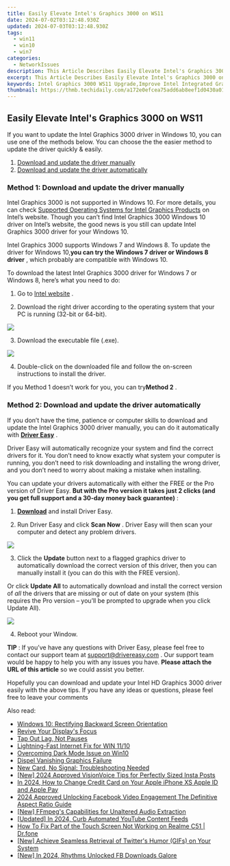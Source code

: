 ```yaml
---
title: Easily Elevate Intel's Graphics 3000 on WS11
date: 2024-07-02T03:12:48.930Z
updated: 2024-07-03T03:12:48.930Z
tags:
  - win11
  - win10
  - win7
categories:
  - NetworkIssues
description: This Article Describes Easily Elevate Intel's Graphics 3000 on WS11
excerpt: This Article Describes Easily Elevate Intel's Graphics 3000 on WS11
keywords: Intel Graphics 3000 WS11 Upgrade,Improve Intel Integrated Graphics Performance,Graphics Acceleration for Windows Server 2011,WS11 Graphics Boosting Techniques,Enhance WS11 Graphics Drivers Intel Integrated Chipset,Intel 3000 Series Graphics Enhancement Strategies,Optimizing Intel Graphics for Server Performance WS11
thumbnail: https://thmb.techidaily.com/a172e0efcea75add6ab8eef1d0430a010e6f31545b8fd2ecff1c5ec11c0e45ff.png
---
```


## Easily Elevate Intel's Graphics 3000 on WS11

 If you want to update the Intel Graphics 3000 driver in Windows 10, you can use one of the methods below. You can choose the the easier method to update the driver quickly & easily.

1. [Download and update the driver manually](#method1)
2. [Download and update the driver automatically](#method2)

### **Method 1: Download and update the driver manually**

 Intel Graphics 3000 is not supported in Windows 10\. For more details, you can check [Supported Operating Systems for Intel Graphics Products](http://www.intel.com/content/www/us/en/support/graphics-drivers/000005526.html) on Intel’s website. Though you can’t find Intel Graphics 3000 Windows 10 driver on Intel’s website, the good news is you still can update Intel Graphics 3000 driver for your Windows 10.

 Intel Graphics 3000 supports Windows 7 and Windows 8\. To update the driver for Windows 10,**you can try the Windows 7 driver or Windows 8 driver** , which probably are compatible with Windows 10.

 To download the latest Intel Graphics 3000 driver for Windows 7 or Windows 8, here’s what you need to do:

 1) Go to [Intel website](https://downloadcenter.intel.com/product/81500/Intel-HD-Graphics-3000-for-2nd-Generation-Intel-Core-Processors) .

 2) Download the right driver according to the operating system that your PC is running (32-bit or 64-bit).

![](https://images.drivereasy.com/wp-content/uploads/2018/07/img_5b60243b98663.jpg)

3) Download the executable file (.exe).

![](https://images.drivereasy.com/wp-content/uploads/2018/07/img_5b60249a38e5b.jpg)

 4) Double-click on the downloaded file and follow the on-screen instructions to install the driver.

 If you Method 1 doesn’t work for you, you can try**Method 2** .

### Method 2: Download and update the driver automatically

 If you don’t have the time, patience or computer skills to download and update the Intel Graphics 3000 driver manually, you can do it automatically with **[Driver Easy](https://tools.techidaily.com/drivereasy/download/)** .

 Driver Easy will automatically recognize your system and find the correct drivers for it. You don’t need to know exactly what system your computer is running, you don’t need to risk downloading and installing the wrong driver, and you don’t need to worry about making a mistake when installing.

 You can update your drivers automatically with either the FREE or the Pro version of Driver Easy. **But with the Pro version it takes just 2 clicks (and you get full support and a 30-day money back guarantee)** :

 1) **[Download](https://tools.techidaily.com/drivereasy/download/)**   and install Driver Easy.

 2) Run Driver Easy and click **Scan Now** . Driver Easy will then scan your computer and detect any problem drivers.

![](https://images.drivereasy.com/wp-content/uploads/2018/07/img_5b602743bbc71.jpg)

3) Click the **Update**  button next to a flagged graphics driver to automatically download the correct version of this driver, then you can manually install it (you can do this with the FREE version).

Or click **Update All**  to automatically download and install the correct version of _all_  the drivers that are missing or out of date on your system (this requires the Pro version – you’ll be prompted to upgrade when you click Update All).

![](https://images.drivereasy.com/wp-content/uploads/2018/07/img_5b60272ec6e88.jpg)

4) Reboot your Window.

**TIP** : If you’ve have any questions with Driver Easy, please feel free to contact our support team at [support@drivereasy.com](https://tools.techidaily.com/drivereasy/download/) . Our support team would be happy to help you with any issues you have. **Please attach the URL of this article** so we could assist you better.

 Hopefully you can download and update your Intel HD Graphics 3000 driver easily with the above tips. If you have any ideas or questions, please feel free to leave your comments

<ins class="adsbygoogle"
     style="display:block"
     data-ad-format="autorelaxed"
     data-ad-client="ca-pub-7571918770474297"
     data-ad-slot="1223367746"></ins>



<ins class="adsbygoogle"
     style="display:block"
     data-ad-client="ca-pub-7571918770474297"
     data-ad-slot="8358498916"
     data-ad-format="auto"
     data-full-width-responsive="true"></ins>

<span class="atpl-alsoreadstyle">Also read:</span>
<div><ul>
<li><a href="https://network-issues.techidaily.com/windows-10-rectifying-backward-screen-orientation/"><u>Windows 10: Rectifying Backward Screen Orientation</u></a></li>
<li><a href="https://network-issues.techidaily.com/revive-your-displays-focus/"><u>Revive Your Display's Focus</u></a></li>
<li><a href="https://network-issues.techidaily.com/tap-out-lag-not-pauses/"><u>Tap Out Lag, Not Pauses</u></a></li>
<li><a href="https://network-issues.techidaily.com/lightning-fast-internet-fix-for-win-1110/"><u>Lightning-Fast Internet Fix for WIN 11/10</u></a></li>
<li><a href="https://network-issues.techidaily.com/overcoming-dark-mode-issue-on-win10/"><u>Overcoming Dark Mode Issue on Win10</u></a></li>
<li><a href="https://network-issues.techidaily.com/dispel-vanishing-graphics-failure/"><u>Dispel Vanishing Graphics Failure</u></a></li>
<li><a href="https://network-issues.techidaily.com/new-card-no-signal-troubleshooting-needed/"><u>New Card, No Signal: Troubleshooting Needed</u></a></li>
<li><a href="https://instagram-videos.techidaily.com/new-2024-approved-visionvoice-tips-for-perfectly-sized-insta-posts/"><u>[New] 2024 Approved  VisionVoice  Tips for Perfectly Sized Insta Posts</u></a></li>
<li><a href="https://apple-account.techidaily.com/in-2024-how-to-change-credit-card-on-your-apple-iphone-xs-apple-id-and-apple-pay-by-drfone-ios/"><u>In 2024, How to Change Credit Card on Your Apple iPhone XS Apple ID and Apple Pay</u></a></li>
<li><a href="https://video-content-creator.techidaily.com/2024-approved-unlocking-facebook-video-engagement-the-definitive-aspect-ratio-guide/"><u>2024 Approved Unlocking Facebook Video Engagement The Definitive Aspect Ratio Guide</u></a></li>
<li><a href="https://some-techniques.techidaily.com/new-ffmpegs-capabilities-for-unaltered-audio-extraction/"><u>[New] FFmpeg's Capabilities for Unaltered Audio Extraction</u></a></li>
<li><a href="https://facebook-video-footage.techidaily.com/updated-in-2024-curb-automated-youtube-content-feeds/"><u>[Updated] In 2024, Curb Automated YouTube Content Feeds</u></a></li>
<li><a href="https://howto.techidaily.com/how-to-fix-part-of-the-touch-screen-not-working-on-realme-c51-drfone-by-drfone-fix-android-problems-fix-android-problems/"><u>How To Fix Part of the Touch Screen Not Working on Realme C51 | Dr.fone</u></a></li>
<li><a href="https://twitter-videos.techidaily.com/new-achieve-seamless-retrieval-of-twitters-humor-gifs-on-your-system/"><u>[New] Achieve Seamless Retrieval of Twitter's Humor (GIFs) on Your System</u></a></li>
<li><a href="https://facebook-video-content.techidaily.com/new-in-2024-rhythms-unlocked-fb-downloads-galore/"><u>[New] In 2024, Rhythms Unlocked  FB Downloads Galore</u></a></li>
</ul></div>
